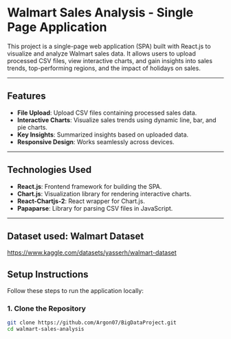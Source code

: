 # **Walmart Sales Analysis - Single Page Application**

This project is a single-page web application (SPA) built with React.js to visualize and analyze Walmart sales data. It allows users to upload processed CSV files, view interactive charts, and gain insights into sales trends, top-performing regions, and the impact of holidays on sales.

---

## **Features**
- **File Upload**: Upload CSV files containing processed sales data.
- **Interactive Charts**: Visualize sales trends using dynamic line, bar, and pie charts.
- **Key Insights**: Summarized insights based on uploaded data.
- **Responsive Design**: Works seamlessly across devices.

---


## **Technologies Used**
- **React.js**: Frontend framework for building the SPA.
- **Chart.js**: Visualization library for rendering interactive charts.
- **React-Chartjs-2**: React wrapper for Chart.js.
- **Papaparse**: Library for parsing CSV files in JavaScript.

---
## Dataset used: Walmart Dataset
https://www.kaggle.com/datasets/yasserh/walmart-dataset
## **Setup Instructions**
Follow these steps to run the application locally:

### 1. **Clone the Repository**
```bash
git clone https://github.com/Argon07/BigDataProject.git
cd walmart-sales-analysis
